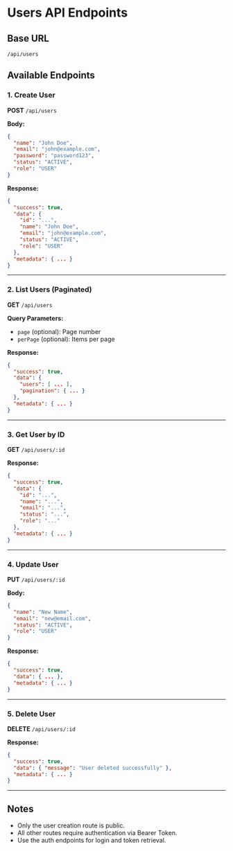 # Users API Endpoints

## Base URL

```
/api/users
```

## Available Endpoints

### 1. Create User

**POST** `/api/users`

**Body:**

```json
{
  "name": "John Doe",
  "email": "john@example.com",
  "password": "password123",
  "status": "ACTIVE",
  "role": "USER"
}
```

**Response:**

```json
{
  "success": true,
  "data": {
    "id": "...",
    "name": "John Doe",
    "email": "john@example.com",
    "status": "ACTIVE",
    "role": "USER"
  },
  "metadata": { ... }
}
```

---

### 2. List Users (Paginated)

**GET** `/api/users`

**Query Parameters:**

- `page` (optional): Page number
- `perPage` (optional): Items per page

**Response:**

```json
{
  "success": true,
  "data": {
    "users": [ ... ],
    "pagination": { ... }
  },
  "metadata": { ... }
}
```

---

### 3. Get User by ID

**GET** `/api/users/:id`

**Response:**

```json
{
  "success": true,
  "data": {
    "id": "...",
    "name": "...",
    "email": "...",
    "status": "...",
    "role": "..."
  },
  "metadata": { ... }
}
```

---

### 4. Update User

**PUT** `/api/users/:id`

**Body:**

```json
{
  "name": "New Name",
  "email": "new@email.com",
  "status": "ACTIVE",
  "role": "USER"
}
```

**Response:**

```json
{
  "success": true,
  "data": { ... },
  "metadata": { ... }
}
```

---

### 5. Delete User

**DELETE** `/api/users/:id`

**Response:**

```json
{
  "success": true,
  "data": { "message": "User deleted successfully" },
  "metadata": { ... }
}
```

---

## Notes

- Only the user creation route is public.
- All other routes require authentication via Bearer Token.
- Use the auth endpoints for login and token retrieval.
